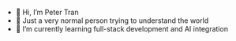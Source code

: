 - 👋 Hi, I’m Peter Tran
- 👀 Just a very normal person trying to understand the world
- 🌱 I’m currently learning full-stack development and AI integration

<!---
khoitran590/khoitran590 is a ✨ special ✨ repository because its `README.md` (this file) appears on your GitHub profile.
You can click the Preview link to take a look at your changes.
--->
